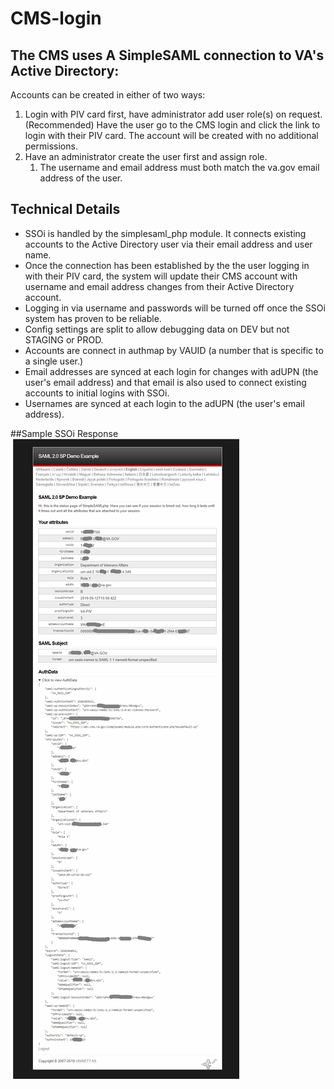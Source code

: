 # CMS-login

## The CMS uses A SimpleSAML connection to VA's Active Directory:

Accounts can be created in either of two ways:
1.  Login with PIV card first, have administrator add user role(s) on request. (Recommended)
Have the user go to the CMS login and click the link to login with their PIV card.
The account will be created with no additional permissions.
1. Have an administrator create the user first and assign role.
    1. The username and email address must both match the va.gov email address of the user.

## Technical Details
  * SSOi is handled by the simplesaml_php module.  It connects existing accounts to the Active Directory user via their email address and user name.
  * Once the connection has been established by the the user logging in with their PIV card, the system will update their CMS account with username and email address changes from their Active Directory account.
  * Logging in via username and passwords will be turned off once the SSOi system has proven to be reliable.
  * Config settings are split to allow debugging data on DEV but not STAGING or PROD.
  * Accounts are connect in authmap by VAUID (a number that is specific to a single user.)
  * Email addresses are synced at each login for changes with adUPN (the user's email address) and that email is also used to connect existing accounts to initial logins with SSOi.
  * Usernames are synced at each login to the adUPN (the user's email address).

##Sample SSOi Response
![Sample simplesaml response](images/ssoi-response.png)
